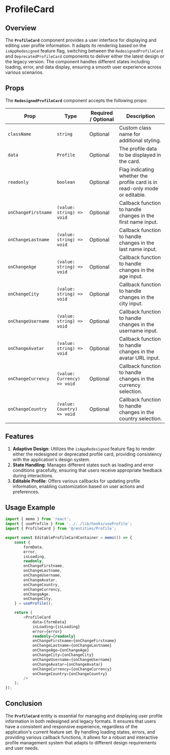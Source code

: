 # ProfileCard 

## Overview
The **`ProfileCard`** component provides a user interface for displaying and editing user profile information. 
It adapts its rendering based on the `isAppRedesigned` feature flag, switching between the `RedesignedProfileCard` and `DeprecatedProfileCard` components to deliver either the latest design or the legacy version. 
The component handles different states including loading, error, and data display, ensuring a smooth user experience across various scenarios.

## Props
The **`RedesignedProfileCard`** component accepts the following props:

| Prop                | Type                           | Required / Optional | Description                                                                            |
|---------------------|--------------------------------|----------------------|----------------------------------------------------------------------------------------|
| `className`          | `string`                        | Optional             | Custom class name for additional styling.                                              |
| `data`               | `Profile`               | Optional             | The profile data to be displayed in the card.                                           |
| `readonly`           | `boolean`                       | Optional              | Flag indicating whether the profile card is in read-only mode or editable.             |
| `onChangeFirstname`  | `(value: string) => void`       | Optional              | Callback function to handle changes in the first name input.                           |
| `onChangeLastname`   | `(value: string) => void`       | Optional              | Callback function to handle changes in the last name input.                            |
| `onChangeAge`        | `(value: string) => void`       | Optional              | Callback function to handle changes in the age input.                                  |
| `onChangeCity`       | `(value: string) => void`       | Optional              | Callback function to handle changes in the city input.                                 |
| `onChangeUsername`   | `(value: string) => void`       | Optional              | Callback function to handle changes in the username input.                             |
| `onChangeAvatar`     | `(value: string) => void`       | Optional              | Callback function to handle changes in the avatar URL input.                            |
| `onChangeCurrency`   | `(value: Currency) => void`       | Optional              | Callback function to handle changes in the currency selection.                         |
| `onChangeCountry`    | `(value: Country) => void`       | Optional              | Callback function to handle changes in the country selection.                          |


## Features
1. **Adaptive Design**: Utilizes the `isAppRedesigned` feature flag to render either the redesigned or deprecated profile card, providing consistency with the application's design system.
2. **State Handling**: Manages different states such as loading and error conditions gracefully, ensuring that users receive appropriate feedback during interactions.
3. **Editable Profile**: Offers various callbacks for updating profile information, enabling customization based on user actions and preferences.



## Usage Example
```typescript jsx
import { memo } from 'react';
import { useProfile } from '../../lib/hooks/useProfile';
import { ProfileCard } from '@/entities/Profile';

export const EditableProfileCardContainer = memo(() => {
    const {
        formData,
        error,
        isLoading,
        readonly,
        onChangeFirstname,
        onChangeLastname,
        onChangeUsername,
        onChangeAvatar,
        onChangeCountry,
        onChangeCurrency,
        onChangeAge,
        onChangeCity,
    } = useProfile();

    return (
        <ProfileCard
            data={formData}
            isLoading={isLoading}
            error={error}
            readonly={readonly}
            onChangeFirstname={onChangeFirstname}
            onChangeLastname={onChangeLastname}
            onChangeAge={onChangeAge}
            onChangeCity={onChangeCity}
            onChangeUsername={onChangeUsername}
            onChangeAvatar={onChangeAvatar}
            onChangeCurrency={onChangeCurrency}
            onChangeCountry={onChangeCountry}
        />
    );
});
```
## Conclusion
The **`ProfileCard`** entity is essential for managing and displaying user profile information in both redesigned and legacy formats. It ensures that users have a consistent and responsive experience, regardless of the application's current feature set. By handling loading states, errors, and providing various callback functions, it allows for a robust and interactive profile management system that adapts to different design requirements and user needs.
